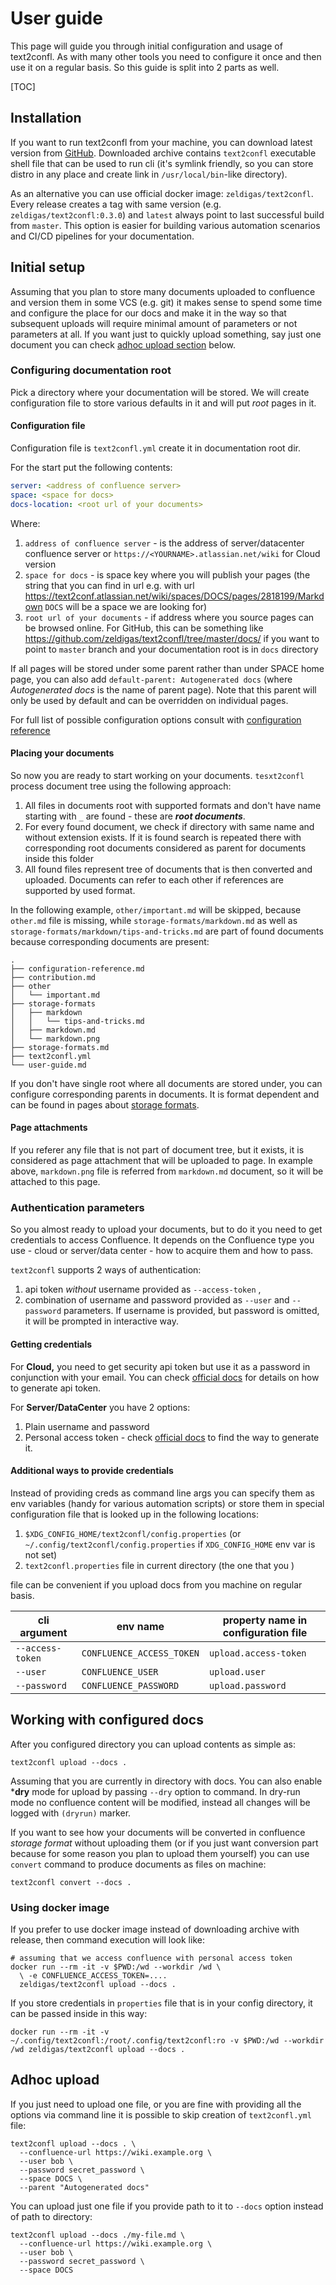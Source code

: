 # User guide

This page will guide you through initial configuration and usage of text2confl. As with many other tools you need to
configure it once and then use it on a regular basis. So this guide is split into 2 parts as well.

[TOC]

## Installation

If you want to run text2confl from your machine, you can download latest version
from [GitHub](https://github.com/zeldigas/text2confl/releases). Downloaded archive contains `text2confl` executable
shell file that can be used to run cli (it's symlink friendly, so you can store distro in any place and create link
in `/usr/local/bin`-like directory).

As an alternative you can use official docker image: `zeldigas/text2confl`. Every release creates a tag with same
version (e.g. `zeldigas/text2confl:0.3.0`) and `latest` always point to last successful build from `master`. This option
is easier for building various automation scenarios and CI/CD pipelines for your documentation.

## Initial setup

Assuming that you plan to store many documents uploaded to confluence and version them in some VCS (e.g. git) it makes
sense to spend some time and configure the place for our docs and make it in the way so that subsequent uploads will
require minimal amount of parameters or not parameters at all. If you want just to quickly upload something, say just
one document you can check [adhoc upload section](#adhoc-upload) below.

### Configuring documentation root

Pick a directory where your documentation will be stored. We will create configuration file to store various defaults in
it and will put *root* pages in it.

#### Configuration file

Configuration file is `text2confl.yml` create it in documentation root dir.

For the start put the following contents:

```yaml
server: <address of confluence server>
space: <space for docs>
docs-location: <root url of your documents>
```

Where:

1. `address of confluence server` - is the address of server/datacenter confluence server
   or `https://<YOURNAME>.atlassian.net/wiki` for Cloud version
2. `space for docs` - is space key where you will publish your pages (the string that you can find in url e.g. with
   url https://text2conf.atlassian.net/wiki/spaces/DOCS/pages/2818199/Markdown `DOCS` will be a space we are looking
   for)
3. `root url of your documents` - if address where you source pages can be browsed online. For GitHub, this can be
   something like https://github.com/zeldigas/text2confl/tree/master/docs/ if you want to point to `master` branch and
   your documentation root is in `docs` directory

If all pages will be stored under some parent rather than under SPACE home page, you can also
add `default-parent: Autogenerated docs` (where *Autogenerated docs* is the name of parent page). Note that this parent
will only be used by default and can be overridden on individual pages.

For full list of possible configuration options consult with [configuration reference](configuration-reference.md)

#### Placing your documents

So now you are ready to start working on your documents. `tesxt2confl` process document tree using the following
approach:

1. All files in documents root with supported formats and don't have name starting with `_` are found - these are ***root documents***.
2. For every found document, we check if directory with same name and without extension exists. If it is found search is
   repeated there with corresponding root documents considered as parent for documents inside this folder
3. All found files represent tree of documents that is then converted and uploaded. Documents can refer to each other if
   references are supported by used format.

In the following example, `other/important.md` will be skipped, because `other.md` file is missing,
while `storage-formats/markdown.md` as well as `storage-formats/markdown/tips-and-tricks.md` are part of found documents
because corresponding documents are present:

```
.
├── configuration-reference.md
├── contribution.md
├── other
│   └── important.md
├── storage-formats
│   ├── markdown
│   │   └── tips-and-tricks.md
│   ├── markdown.md
│   └── markdown.png
├── storage-formats.md
├── text2confl.yml
└── user-guide.md
```

If you don't have single root where all documents are stored under, you can configure corresponding parents in
documents. It is format dependent and can be found in pages about [storage formats](storage-formats.md).

#### Page attachments

If you referer any file that is not part of document tree, but it exists, it is considered as page attachment that will
be uploaded to page. In example above, `markdown.png` file is referred from `markdown.md` document, so it will be
attached to this page.

### Authentication parameters

So you almost ready to upload your documents, but to do it you need to get credentials to access Confluence. It depends
on the Confluence type you use - cloud or server/data center - how to acquire them and how to pass.

`text2confl` supports 2 ways of authentication:

1. api token *without* username provided as `--access-token` ,
2. combination of username and password provided as `--user` and `--password` parameters. If username is provided, but
   password is omitted, it will be prompted in interactive way.

#### Getting credentials

For **Cloud,** you need to get security api token but use it as a password in conjunction with your email. You can
check [official docs](https://support.atlassian.com/atlassian-account/docs/manage-api-tokens-for-your-atlassian-account/)
for details on how to generate api token.

For **Server/DataCenter** you have 2 options:

1. Plain username and password
2. Personal access token -
   check [official docs](https://confluence.atlassian.com/enterprise/using-personal-access-tokens-1026032365.html) to
   find the way to generate it.

#### Additional ways to provide credentials

Instead of providing creds as command line args you can specify them as env variables (handy for various automation
scripts) or store them in special configuration file that is looked up in the following locations:

1. `$XDG_CONFIG_HOME/text2confl/config.properties` (or `~/.config/text2confl/config.properties` if `XDG_CONFIG_HOME` env
   var is not set)
2. `text2confl.properties` file in current directory (the one that you )

file can be convenient if you upload docs from you machine on regular basis.

| cli argument     | env name                  | property name in configuration file |
|------------------|---------------------------|-------------------------------------|
| `--access-token` | `CONFLUENCE_ACCESS_TOKEN` | `upload.access-token`               |
| `--user`         | `CONFLUENCE_USER`         | `upload.user`                       |
| `--password`     | `CONFLUENCE_PASSWORD`     | `upload.password`                   |

## Working with configured docs

After you configured directory you can upload contents as simple as:

```shell
text2confl upload --docs .
```

Assuming that you are currently in directory with docs. You can also enable ***dry** mode for upload by passing `--dry`
option to command. In dry-run mode no confluence content will be modified, instead all changes will be logged
with `(dryrun)` marker.

If you want to see how your documents will be converted in confluence *storage format* without uploading them (or if you
just want conversion part because for some reason you plan to upload them yourself) you can use `convert` command to
produce documents as files on machine:

```shell
text2confl convert --docs .
```

### Using docker image

If you prefer to use docker image instead of downloading archive with release, then command execution will look like:

```shell
# assuming that we access confluence with personal access token
docker run --rm -it -v $PWD:/wd --workdir /wd \
  \ -e CONFLUENCE_ACCESS_TOKEN=....
  zeldigas/text2confl upload --docs .
```

If you store credentials in `properties` file that is in your config directory, it can be passed inside in this way:

```shell
docker run --rm -it -v ~/.config/text2confl:/root/.config/text2confl:ro -v $PWD:/wd --workdir /wd zeldigas/text2confl upload --docs .
```

## Adhoc upload

If you just need to upload one file, or you are fine with providing all the options via command line it is possible to skip creation of `text2confl.yml` file:

```shell
text2confl upload --docs . \
  --confluence-url https://wiki.example.org \
  --user bob \
  --password secret_password \
  --space DOCS \
  --parent "Autogenerated docs"
```

You can upload just one file if you provide path to it to `--docs` option instead of path to directory:

```shell
text2confl upload --docs ./my-file.md \
  --confluence-url https://wiki.example.org \
  --user bob \
  --password secret_password \
  --space DOCS
```